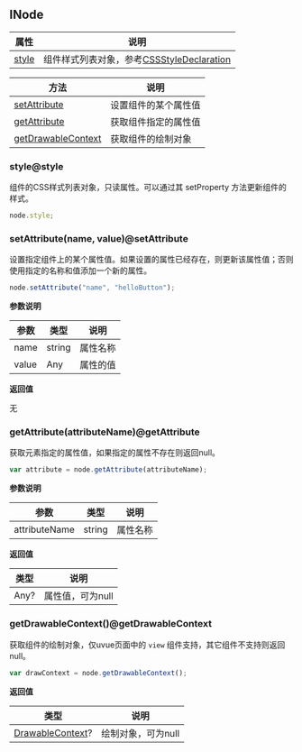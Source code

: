 ## INode

| 属性										| 说明										|
|--------------------------------------		|--------------------------					|
| [style](#style)							| 组件样式列表对象，参考[CSSStyleDeclaration](cssstyle.md)|


| 方法										| 说明										|
|--------------------------------------		|--------------------------					|
| [setAttribute](#setAttribute)				| 设置组件的某个属性值							|
| [getAttribute](#getAttribute)				| 获取组件指定的属性值							|
| [getDrawableContext](#getAttribute)		| 获取组件的绘制对象							|


### style@style  

组件的CSS样式列表对象，只读属性。可以通过其 setProperty 方法更新组件的样式。  

```ts
node.style;
```


### setAttribute(name, value)@setAttribute

设置指定组件上的某个属性值。如果设置的属性已经存在，则更新该属性值；否则使用指定的名称和值添加一个新的属性。

```ts
node.setAttribute("name", "helloButton");
```

**参数说明**

| 参数	| 类型		| 说明		|
|-------|--------	|------		|
| name	| string	| 属性名称	|
| value	| Any		| 属性的值	|

**返回值**

无


### getAttribute(attributeName)@getAttribute

获取元素指定的属性值，如果指定的属性不存在则返回null。

```ts
var attribute = node.getAttribute(attributeName);
```

**参数说明**

| 参数			| 类型		| 说明		|
|---------------|--------	|------		|
| attributeName	| string	| 属性名称	|

**返回值**

| 类型	| 说明				|
|------	|----------			|
| Any?	| 属性值，可为null	|


### getDrawableContext()@getDrawableContext

获取组件的绘制对象，仅uvue页面中的 `view` 组件支持，其它组件不支持则返回null。

```ts
var drawContext = node.getDrawableContext();
```

**返回值**

| 类型	| 说明				|
|------	|----------			|
| [DrawableContext](drawablecontext.md)?	| 绘制对象，可为null	|

